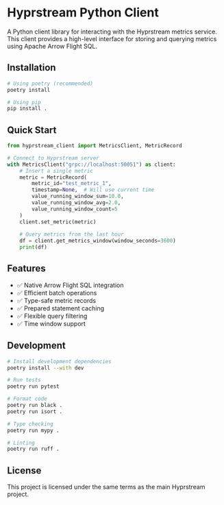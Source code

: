 # Hyprstream Python Client

A Python client library for interacting with the Hyprstream metrics service. This client provides a high-level interface for storing and querying metrics using Apache Arrow Flight SQL.

## Installation

```bash
# Using poetry (recommended)
poetry install

# Using pip
pip install .
```

## Quick Start

```python
from hyprstream_client import MetricsClient, MetricRecord

# Connect to Hyprstream server
with MetricsClient("grpc://localhost:50051") as client:
    # Insert a single metric
    metric = MetricRecord(
        metric_id="test_metric_1",
        timestamp=None,  # Will use current time
        value_running_window_sum=10.0,
        value_running_window_avg=2.0,
        value_running_window_count=5
    )
    client.set_metric(metric)
    
    # Query metrics from the last hour
    df = client.get_metrics_window(window_seconds=3600)
    print(df)
```

## Features

- ✅ Native Arrow Flight SQL integration
- ✅ Efficient batch operations
- ✅ Type-safe metric records
- ✅ Prepared statement caching
- ✅ Flexible query filtering
- ✅ Time window support

## Development

```bash
# Install development dependencies
poetry install --with dev

# Run tests
poetry run pytest

# Format code
poetry run black .
poetry run isort .

# Type checking
poetry run mypy .

# Linting
poetry run ruff .
```

## License

This project is licensed under the same terms as the main Hyprstream project. 